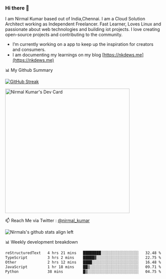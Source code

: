 ### Hi there 👋

 I am Nirmal Kumar based out of India,Chennai. I am a Cloud Solution Architect working as Independent Freelancer. Fast Learner, Loves Linux and passionate about web technologies and building iot projects. I love creating open-source projects and contributing to the community.

- I’m currently working on a app to keep up the inspiration for creators and consumers.
- I am documenting my learnings on my blog [https://nkdews.me](https://nkdews.me)


📊 My Github Summary

[![GitHub Streak](https://github-readme-streak-stats.herokuapp.com?user=nk-gears&theme=dark&hide_border=true&date_format=M%20j%5B%2C%20Y%5D)](https://git.io/streak-stats)

<a href="https://app.daily.dev/nirmal_kumar"><img src="https://api.daily.dev/devcards/a16cfcf02d384b16b41de71ce4d1d811.png?r=8ve" width="400" alt="Nirmal Kumar's Dev Card"/></a>

📫 Reach Me via  Twitter : [@nirmal_kumar](https://twitter.com/nirmal_kumar)

![Nirmals's github stats align left](https://github-readme-stats.vercel.app/api?username=nk-gears&show_icons=true)


📊 Weekly development breakdown

<!--START_SECTION:waka-->

```txt
reStructuredText   4 hrs 21 mins   ████████░░░░░░░░░░░░░░░░░   32.48 %
TypeScript         3 hrs 2 mins    █████▓░░░░░░░░░░░░░░░░░░░   22.75 %
Other              2 hrs 12 mins   ████░░░░░░░░░░░░░░░░░░░░░   16.48 %
JavaScript         1 hr 18 mins    ██▒░░░░░░░░░░░░░░░░░░░░░░   09.71 %
Python             38 mins         █▒░░░░░░░░░░░░░░░░░░░░░░░   04.75 %
```

<!--END_SECTION:waka-->


